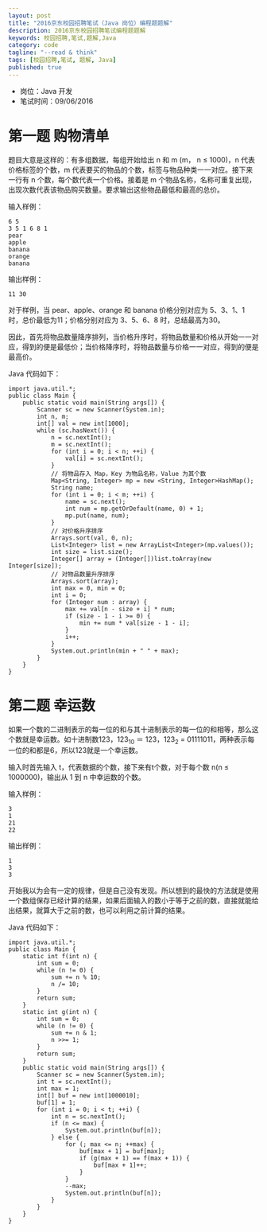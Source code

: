 ```yaml
---
layout: post
title: "2016京东校园招聘笔试（Java 岗位）编程题题解"
description: 2016京东校园招聘笔试编程题题解
keywords: 校园招聘,笔试,题解,Java
category: code
tagline: "--read & think"
tags: [校园招聘,笔试, 题解, Java]
published: true
---
```


* 岗位：Java 开发
* 笔试时间：09/06/2016

# 第一题 购物清单

题目大意是这样的：有多组数据，每组开始给出 n 和 m (m， n ≤ 1000)，n 代表价格标签的个数，m 代表要买的物品的个数，标签与物品种类一一对应。接下来一行有 n 个数，每个数代表一个价格。接着是 m 个物品名称，名称可重复出现，出现次数代表该物品购买数量。要求输出这些物品最低和最高的总价。

输入样例：

	6 5
	3 5 1 6 8 1
	pear
	apple
	banana
	orange
	banana

输出样例：

	11 30
	
对于样例，当 pear、apple、orange 和 banana 价格分别对应为 5、3、1、1 时，总价最低为11；价格分别对应为 3、5、6、8 时，总结最高为30。

因此，首先将物品数量降序排列，当价格升序时，将物品数量和价格从开始一一对应，得到的便是最低价；当价格降序时，将物品数量与价格一一对应，得到的便是最高价。

Java 代码如下：

	import java.util.*;
	public class Main {
		public static void main(String args[]) {
			Scanner sc = new Scanner(System.in);
			int n, m;
			int[] val = new int[1000];
			while (sc.hasNext()) {
				n = sc.nextInt();
				m = sc.nextInt();
				for (int i = 0; i < n; ++i) {
					val[i] = sc.nextInt();
				}
				// 将物品存入 Map，Key 为物品名称，Value 为其个数
				Map<String, Integer> mp = new <String, Integer>HashMap();
				String name;
				for (int i = 0; i < m; ++i) {
					name = sc.next();
					int num = mp.getOrDefault(name, 0) + 1;
					mp.put(name, num);
				}
				// 对价格升序排序
				Arrays.sort(val, 0, n);
				List<Integer> list = new ArrayList<Integer>(mp.values());
				int size = list.size();
				Integer[] array = (Integer[])list.toArray(new Integer[size]);
				// 对物品数量升序排序
				Arrays.sort(array);
				int max = 0, min = 0;
				int i = 0;
				for (Integer num : array) {
					max += val[n - size + i] * num;
					if (size - 1 - i >= 0) {
						min += num * val[size - 1 - i];
					}
					i++;
				}
				System.out.println(min + " " + max);
			}
		}
	}


# 第二题 幸运数

如果一个数的二进制表示的每一位的和与其十进制表示的每一位的和相等，那么这个数就是幸运数。如十进制数123，123<sub>10</sub> ＝ 123，123<sub>2</sub> = 01111011，两种表示每一位的和都是6，所以123就是一个幸运数。

输入时首先输入 t，代表数据的个数，接下来有t个数，对于每个数 n(n ≤ 1000000)，输出从 1 到 n 中幸运数的个数。

输入样例：

	3
	1
	21
	22

输出样例：

	1
	3
	3

开始我以为会有一定的规律，但是自己没有发现。所以想到的最快的方法就是使用一个数组保存已经计算的结果，如果后面输入的数小于等于之前的数，直接就能给出结果，就算大于之前的数，也可以利用之前计算的结果。

Java 代码如下：

	import java.util.*;
	public class Main {
		static int f(int n) {
			int sum = 0;
			while (n != 0) {
				sum += n % 10;
				n /= 10;
			}
			return sum;
		}
		static int g(int n) {
			int sum = 0;
			while (n != 0) {
				sum += n & 1;
				n >>= 1;
			}
			return sum;
		}
		public static void main(String args[]) {
			Scanner sc = new Scanner(System.in);
			int t = sc.nextInt();
			int max = 1;
			int[] buf = new int[1000010];
			buf[1] = 1;
			for (int i = 0; i < t; ++i) {
				int n = sc.nextInt();
				if (n <= max) {
					System.out.println(buf[n]);
				} else {
					for (; max <= n; ++max) {
						buf[max + 1] = buf[max];
						if (g(max + 1) == f(max + 1)) {
							buf[max + 1]++;
						}
					}
					--max;
					System.out.println(buf[n]);
				}
			}
		}
	}


